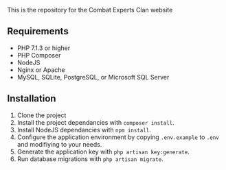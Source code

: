 This is the repository for the Combat Experts Clan website

## Requirements

* PHP 7.1.3 or higher
* PHP Composer
* NodeJS
* Nginx or Apache
* MySQL, SQLite, PostgreSQL, or Microsoft SQL Server

## Installation

1. Clone the project
2. Install the project dependancies with `composer install`.
3. Install NodeJS dependancies with `npm install`.
4. Configure the application environment by copying `.env.example` to `.env` and modifiying to your needs.
5. Generate the application key with `php artisan key:generate`.
6. Run database migrations with `php artisan migrate`.